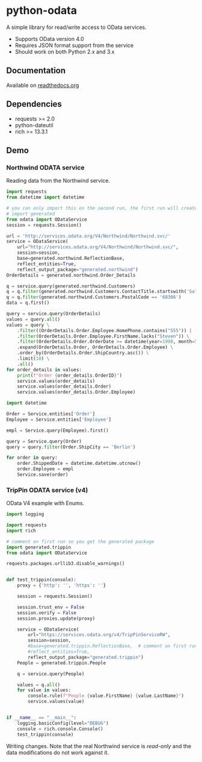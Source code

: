 # python-odata

A simple library for read/write access to OData services.

- Supports OData version 4.0
- Requires JSON format support from the service
- Should work on both Python 2.x and 3.x

## Documentation

Available on [readthedocs.org](https://python-odata.readthedocs.io/en/latest/index.html)

## Dependencies

- requests >= 2.0
- python-dateutil
- rich >= 13.3.1

## Demo

### Northwind ODATA service
Reading data from the Northwind service.

```python
import requests
from datetime import datetime

# you can only import this on the second run, the first run will create the package
# import generated 
from odata import ODataService
session = requests.Session()

url = 'http://services.odata.org/V4/Northwind/Northwind.svc/'
service = ODataService(
    url="http://services.odata.org/V4/Northwind/Northwind.svc/",
    session=session,
    base=generated.northwind.ReflectionBase,
    reflect_entities=True,
    reflect_output_package="generated.northwind")
OrderDetails = generated.northwind.Order_Details

q = service.query(generated.northwind.Customers)
q = q.filter(generated.northwind.Customers.ContactTitle.startswith('Sales'))
q = q.filter(generated.northwind.Customers.PostalCode == '68306')
data = q.first()

query = service.query(OrderDetails)
values = query.all()
values = query \
    .filter((OrderDetails.Order.Employee.HomePhone.contains("555")) | (OrderDetails.Order.Employee.City == "London")) \
    .filter(OrderDetails.Order.Employee.FirstName.lacks("Steven")) \
    .filter(OrderDetails.Order.OrderDate >= datetime(year=1990, month=5, day=1, hour=10, minute=10, second=59, tzinfo=pytz.UTC))\
    .expand(OrderDetails.Order, OrderDetails.Order.Employee) \
    .order_by(OrderDetails.Order.ShipCountry.asc()) \
    .limit(10) \
    .all()
for order_details in values:
    print(f"Order {order_details.OrderID}")
    service.values(order_details)
    service.values(order_details.Order)
    service.values(order_details.Order.Employee)
```

```python
import datetime

Order = Service.entities['Order']
Employee = Service.entities['Employee']

empl = Service.query(Employee).first()

query = Service.query(Order)
query = query.filter(Order.ShipCity == 'Berlin')

for order in query:
    order.ShippedDate = datetime.datetime.utcnow() 
    order.Employee = empl
    Service.save(order)
```

### TripPin ODATA service (v4)
OData V4 example with Enums.

```python
import logging

import requests
import rich

# comment on first run so you get the generated package
import generated.trippin
from odata import ODataService

requests.packages.urllib3.disable_warnings()


def test_trippin(console):
    proxy = {'http': '', 'https': ''}

    session = requests.Session()

    session.trust_env = False
    session.verify = False
    session.proxies.update(proxy)

    service = ODataService(
        url="https://services.odata.org/v4/TripPinServiceRW",
        session=session,
        #base=generated.trippin.ReflectionBase,  # comment on first run
        #reflect_entities=True,
        reflect_output_package="generated.trippin")
    People = generated.trippin.People

    q = service.query(People)

    values = q.all()
    for value in values:
        console.rule(f"People {value.FirstName} {value.LastName}")
        service.values(value)


if __name__ == "__main__":
    logging.basicConfig(level="DEBUG")
    console = rich.console.Console()
    test_trippin(console)
```

Writing changes. Note that the real Northwind service is _read-only_
and the data modifications do not work against it.


